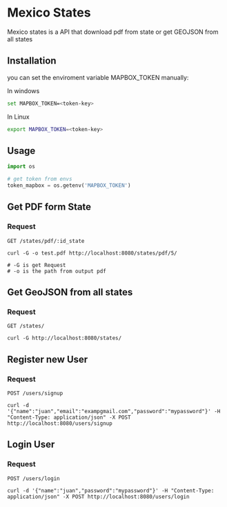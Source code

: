 # Mexico States 

Mexico states is a API that download pdf from state or get GEOJSON from all states

## Installation

you can set the enviroment variable MAPBOX_TOKEN manually:

In windows
```bash
set MAPBOX_TOKEN=<token-key>
```

In Linux
```bash
export MAPBOX_TOKEN=<token-key>
```

## Usage

```python
import os

# get token from envs
token_mapbox = os.getenv('MAPBOX_TOKEN')

```

## Get PDF form State

### Request

`GET /states/pdf/:id_state`

    curl -G -o test.pdf http://localhost:8080/states/pdf/5/

    # -G is get Request
    # -o is the path from output pdf 


## Get GeoJSON from all states

### Request

`GET /states/`

    curl -G http://localhost:8080/states/

## Register new User

### Request

`POST /users/signup`

    curl -d '{"name":"juan","email":"exampgmail.com","password":"mypassword"}' -H "Content-Type: application/json" -X POST http://localhost:8080/users/signup

## Login User

### Request

`POST /users/login`

    curl -d '{"name":"juan","password":"mypassword"}' -H "Content-Type: application/json" -X POST http://localhost:8080/users/login


